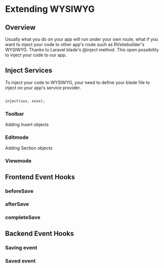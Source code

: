 # Extending WYSIWYG

## Overview

Usually what you do on your app will run under your own route, what if you want to inject your code to other app's route such as RVsitebuilder's WYSIWYG.
Thanks to Laravel blade's @inject method. This open possibility to inject your code to our app.

## Inject Services

To inject your code to WYSIWYG, your need to define your blade file to inject on your app's service provider.
```php

inject(xxx, xxxx);
```


### Toolbar

Adding Insert objects

### Editmode

Adding Section objects

### Viewmode


## Frontend Event Hooks

### beforeSave
### afterSave
### completeSave

## Backend Event Hooks

### Saving event

### Saved event



